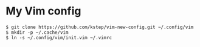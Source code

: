 My Vim config
=============

```
$ git clone https://github.com/kstep/vim-new-config.git ~/.config/vim
$ mkdir -p ~/.cache/vim
$ ln -s ~/.config/vim/init.vim ~/.vimrc
```
